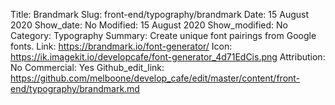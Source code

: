 Title: Brandmark
Slug: front-end/typography/brandmark
Date: 15 August 2020
Show_date: No
Modified: 15 August 2020
Show_modified: No
Category: Typography
Summary: Create unique font pairings from Google fonts. 
Link: https://brandmark.io/font-generator/
Icon: https://ik.imagekit.io/developcafe/font-generator_4d71EdCis.png
Attribution: No
Commercial: Yes
Github_edit_link: https://github.com/melboone/develop_cafe/edit/master/content/front-end/typography/brandmark.md